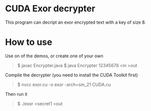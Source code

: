 CUDA Exor decrypter
============

This program can decript an exor encrypted text with a key of size 8.


How to use
============

Use on of the demos, or create one of your own

>$ javac Encrypter.java
>$ java Encrypter 12345678 &lt;in &gt;out

Compile the decrypter (you need to install the CUDA Toolkit first)

>$ nvcc exor.cu -o exor -arch=sm_21 CUDA.cu

Then run it

>$ ./exor &lt;secret1 &gt;out
